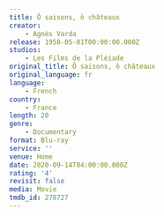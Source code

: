 ```yaml
---
title: Ô saisons, ô châteaux
creator:
    - Agnès Varda
release: 1958-05-01T00:00:00.000Z
studios:
    - Les Films de la Pléiade
original_title: Ô saisons, ô châteaux
original_language: fr
language:
    - French
country:
    - France
length: 20
genre:
    - Documentary
format: Blu-ray
service: ''
venue: Home
date: 2020-09-14T04:00:00.000Z
rating: '4'
revisit: false
media: Movie
tmdb_id: 278727
---
```



